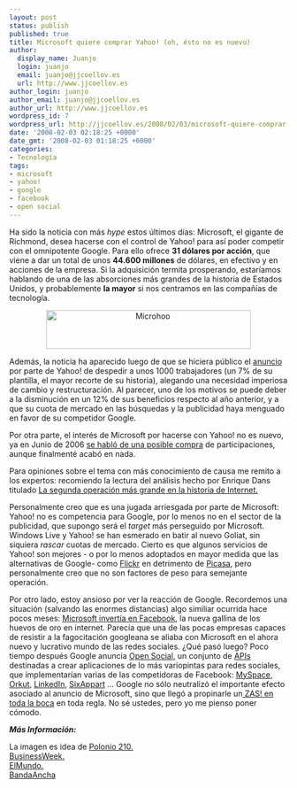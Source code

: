 ```yaml
---
layout: post
status: publish
published: true
title: Microsoft quiere comprar Yahoo! (oh, ésto no es nuevo)
author:
  display_name: Juanjo
  login: juanjo
  email: juanjo@jjcoellov.es
  url: http://www.jjcoellov.es
author_login: juanjo
author_email: juanjo@jjcoellov.es
author_url: http://www.jjcoellov.es
wordpress_id: 7
wordpress_url: http://jjcoellov.es/2008/02/03/microsoft-quiere-comprar-yahoo-oh-esto-no-es-nuevo/
date: '2008-02-03 02:18:25 +0000'
date_gmt: '2008-02-03 01:18:25 +0000'
categories:
- Tecnología
tags:
- microsoft
- yahoo!
- google
- facebook
- open social
---
```

<p><a href="http://jjcoellov.es/blog/wp-content/uploads/2008/02/microhoo.jpg" title="Microhoo"></a></p>
<p><a href="http://jjcoellov.es/blog/wp-content/uploads/2008/02/microhoo1.jpg" title="Microhoo"></a></p>
<p>Ha sido la noticia con más <em>hype</em> estos últimos días: Microsoft, el gigante de Richmond, desea hacerse con el control de Yahoo! para así poder competir con el omnipotente Google. Para ello ofrece <strong>31 dólares por acción</strong>, que viene a dar un total de unos <strong>44.600 millones</strong> de dólares, en efectivo y en acciones de la empresa. Si la adquisición termita prosperando, estaríamos hablando de una de las absorciones más grandes de la historia de Estados Unidos, y probablemente <strong>la mayor</strong> si nos centramos en las compañías de tecnología.</p>
<p style="text-align: center"><a href="http://jjcoellov.es/blog/wp-content/uploads/2008/02/microhoo1.jpg" title="Microhoo"><img src="http://jjcoellov.es/blog/wp-content/uploads/2008/02/microhoo1.jpg" alt="Microhoo" height="70" width="370" /></a></p>
<p>Además, la noticia ha aparecido luego de que se hiciera público el <a href="http://www.elmundo.es/mundodinero/2008/01/30/economia/1201652268.html" title="Yahoo anuncia el mayor recorte de empleados en su historia">anuncio</a> por parte de Yahoo! de despedir a unos 1000 trabajadores (un 7% de su plantilla, el mayor recorte de su historia), alegando una necesidad imperiosa de cambio y restructuración. Al parecer, uno de los motivos se puede deber a la disminución en un 12% de sus beneficios respecto al año anterior, y a que su cuota de mercado en las búsquedas y la publicidad haya menguado en favor de su competidor Google.</p>
<p>Por otra parte, el interés de Microsoft por hacerse con Yahoo! no es nuevo, ya en Junio de 2006 <a href="http://guannabi.blogspot.com/2006/05/yahoo-rechaza-microsoft.html" title="Hogar de Guannabis: Yahoo! rechaza a Microsoft">se habló de una posible compra</a> de participaciones, aunque finalmenté acabó en nada.</p>
<p>Para opiniones sobre el tema con más conocimiento de causa me remito a los expertos: recomiendo la lectura del análisis hecho por Enrique Dans titulado <a href="http://www.enriquedans.com/2008/02/la-segunda-operacion-mas-importante-en-la-historia-de-internet.html">La segunda operación más grande en la historia de Internet.</a></p>
<p>Personalmente creo que es una jugada arriesgada por parte de Microsoft: Yahoo! no es competencia para Google, por lo menos no en el sector de la publicidad, que supongo será el <em>target</em> más perseguido por Microsoft. Windows Live y Yahoo! se han esmerado en batir al nuevo Goliat, sin siquiera <em>rascar</em> cuotas de mercado. Cierto es que algunos servicios de Yahoo! son mejores - o por lo menos adoptados en mayor medida que las alternativas de Google- como <a href="http://www.flickr.com" title="Flickr">Flickr</a> en detrimento de <a href="http://picasa.google.com/" title="Picasa">Picasa</a>, pero personalmente creo que no son factores de peso para semejante operación.</p>
<p>Por otro lado, estoy ansioso por ver la reacción de Google. Recordemos una situación (salvando las enormes distancias) algo similiar ocurrida hace pocos meses: <a href="http://mashable.com/2007/10/24/facebook-microsoft-google/" title="Mircosoft invierte en Facebook">Microsoft invertía en Facebook</a>, la nueva gallina de los huevos de oro en internet.  Parecía que una de las pocas empresas capaces de resistir a la fagocitación googleana se aliaba con Microsoft en el ahora nuevo y lucrativo mundo de las redes sociales.  ¿Qué pasó luego? Poco tiempo después Google anuncia <a href="http://battellemedia.com/archives/004058.php">Open Social</a>, un conjunto de <a href="http://en.wikipedia.org/wiki/Application_programming_interface" title="API">APIs</a> destinadas a crear aplicaciones de lo más variopintas para redes sociales, que implementarían varias de las competidoras de Facebook: <a href="http://www.myspace.com">MySpace</a>, <a href="http://www.orkut.com">Orkut</a>, <a href="http://www.linkedin.com/">LinkedIn</a>, <a href="http://www.sixapart.com/">SixAppart</a> ...  Google no sólo neutralizó el importante efecto asociado al anuncio de Microsoft, sino que llegó a propinarle un<a href="http://www.youtube.com/watch?v=Lbm7Vul3Gpg" title="ZAS! En toda la boca"> ZAS! en toda la boca</a> en toda regla.  No sé ustedes, pero yo me pienso poner cómodo.</p>
<p><strong><em>Más Información:</em></strong></p>
<p>La imagen es idea de <a href="http://www.polonio210.es/2008/02/01/microsoftyahoo-microhoo/">Polonio 210.</a><br />
<a href="http://www.businessweek.com/bwdaily/dnflash/content/may2007/db20070504_035238.htm">BusinessWeek.</a><br />
<a href="http://www.elmundo.es/navegante/2008/02/01/tecnologia/1201866320.html">ElMundo.</a><br />
<a href="http://www.bandaancha.st/weblogart.php?artid=5361">BandaAncha </a></p>
